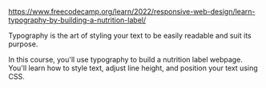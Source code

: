 https://www.freecodecamp.org/learn/2022/responsive-web-design/learn-typography-by-building-a-nutrition-label/

Typography is the art of styling your text to be easily readable and suit its purpose.

In this course, you'll use typography to build a nutrition label webpage. You'll learn how to style text, adjust line height, and position your text using CSS.
